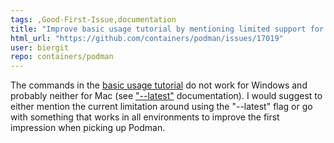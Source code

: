 ```yaml
---
tags: ,Good-First-Issue,documentation
title: "Improve basic usage tutorial by mentioning limited support for \"--latest\" / \"-l\""
html_url: "https://github.com/containers/podman/issues/17019"
user: biergit
repo: containers/podman
---
```


The commands in the [basic usage tutorial](https://github.com/containers/podman/blob/main/docs/tutorials/podman_tutorial.md) do not work for Windows and probably neither for Mac (see ["--latest"](https://docs.podman.io/en/latest/markdown/podman-inspect.1.html#latest-l) documentation).
I would suggest to either mention the current limitation around using the "--latest" flag or go with something that works in all environments to improve the first impression when picking up Podman.